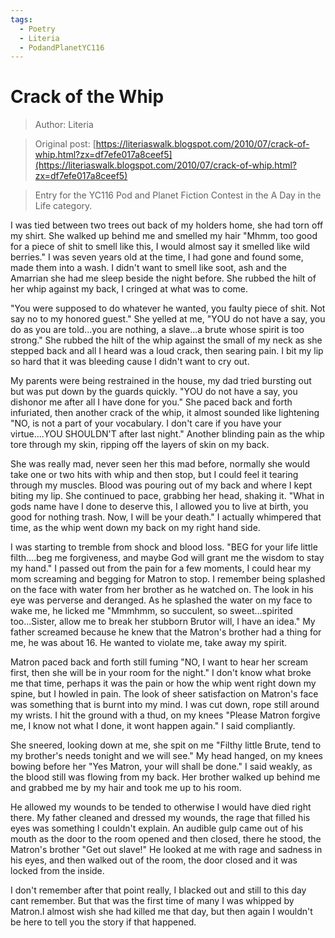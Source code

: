 ```yaml
---
tags:
  - Poetry
  - Literia
  - PodandPlanetYC116
---
```


# Crack of the Whip

> Author: Literia

> Original post: [https://literiaswalk.blogspot.com/2010/07/crack-of-whip.html?zx=df7efe017a8ceef5](https://literiaswalk.blogspot.com/2010/07/crack-of-whip.html?zx=df7efe017a8ceef5)

> Entry for the YC116 Pod and Planet Fiction Contest in the A Day in the Life category.


I was tied between two trees out back of my holders home, she had torn off my shirt. She walked up behind me and smelled my hair "Mhmm, too good for a piece of shit to smell like this, I would almost say it smelled like wild berries." I was seven years old at the time, I had gone and found some, made them into a wash. I didn't want to smell like soot, ash and the Amarrian she had me sleep beside the night before. She rubbed the hilt of her whip against my back, I cringed at what was to come.

"You were supposed to do whatever he wanted, you faulty piece of shit. Not say no to my honored guest." She yelled at me, "YOU do not have a say, you do as you are told...you are nothing, a slave...a brute whose spirit is too strong." She rubbed the hilt of the whip against the small of my neck as she stepped back and all I heard was a loud crack, then searing pain. I bit my lip so hard that it was bleeding cause I didn't want to cry out.

My parents were being restrained in the house, my dad tried bursting out but was put down by the guards quickly. "YOU do not have a say, you dishonor me after all I have done for you." She paced back and forth infuriated, then another crack of the whip, it almost sounded like lightening "NO, is not a part of your vocabulary. I don't care if you have your virtue....YOU SHOULDN'T after last night." Another blinding pain as the whip tore through my skin, ripping off the layers of skin on my back.

She was really mad, never seen her this mad before, normally she would take one or two hits with whip and then stop, but I could feel it tearing through my muscles. Blood was pouring out of my back and where I kept biting my lip. She continued to pace, grabbing her head, shaking it. "What in gods name have I done to deserve this, I allowed you to live at birth, you good for nothing trash. Now, I will be your death." I actually whimpered that time, as the whip went down my back on my right hand side.

I was starting to tremble from shock and blood loss. "BEG for your life little filth....beg me forgiveness, and maybe God will grant me the wisdom to stay my hand." I passed out from the pain for a few moments, I could hear my mom screaming and begging for Matron to stop. I remember being splashed on the face with water from her brother as he watched on. The look in his eye was perverse and deranged. As he splashed the water on my face to wake me, he licked me "Mmmhmm, so succulent, so sweet...spirited too...Sister, allow me to break her stubborn Brutor will, I have an idea." My father screamed because he knew that the Matron's brother had a thing for me, he was about 16. He wanted to violate me, take away my spirit.

Matron paced back and forth still fuming "NO, I want to hear her scream first, then she will be in your room for the night."  I don't know what broke me that time, perhaps it was the pain or how the whip went right down my spine, but I howled in pain. The look of sheer satisfaction on Matron's face was something that is burnt into my mind. I was cut down, rope still around my wrists. I hit the ground with a thud, on my knees "Please Matron forgive me, I know not what I done, it wont happen again." I said compliantly.

She sneered, looking down at me, she spit on me "Filthy little Brute, tend to my brother's needs tonight and we will see." My head hanged, on my knees bowing before her "Yes Matron, your will shall be done." I said weakly, as the blood still was flowing from my back. Her brother walked up behind me and grabbed me by my hair and took me up to his room. 

He allowed my wounds to be tended to otherwise I would have died right there.
My father cleaned and dressed my wounds, the rage that filled his eyes was something I couldn't explain. An audible gulp came out of his mouth as the door to the room opened and then closed, there he stood, the Matron's brother "Get out slave!" He looked at me with rage and sadness in his eyes, and then walked out of the room, the door closed and it was locked from the inside.

I don't remember after that point really, I blacked out and still to this day cant remember. But that was the first time of many I was whipped by Matron.I almost wish she had killed me that day, but then again I wouldn't be here to tell you the story if that happened.
